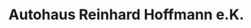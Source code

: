 ---
title: "Autohaus Reinhard Hoffmann e.K."
url: /zweibruecken/autohaus-reinhard-hoffmann-e-k/
shop: Autohaus
---